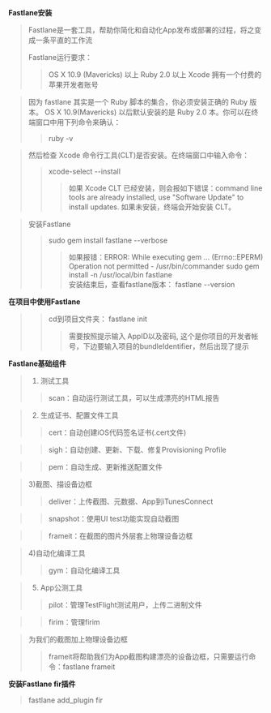 **Fastlane安装**
>Fastlane是一套工具，帮助你简化和自动化App发布或部署的过程，将之变成一条平直的工作流
>
>Fastlane运行要求：
>>OS X 10.9 (Mavericks) 以上
>>Ruby 2.0 以上
>>Xcode
>>拥有一个付费的苹果开发者账号
>>


>因为 fastlane 其实是一个 Ruby 脚本的集合，你必须安装正确的 Ruby 版本。 OS X 10.9(Mavericks) 以后默认安装的是 Ruby 2.0 本。你可以在终端窗口中用下列命令来确认：
>>ruby -v

>然后检查 Xcode 命令行工具(CLT)是否安装。在终端窗口中输入命令：
>>xcode-select --install
>>>如果 Xcode CLT 已经安装，则会报如下错误：command line tools are already installed, use "Software Update" to install updates. 
如果未安装，终端会开始安装 CLT。 

>安装Fastlane
>>sudo gem install fastlane --verbose 
>>>如果报错：ERROR: While executing gem ... (Errno::EPERM) Operation not permitted - /usr/bin/commander
>sudo gem install -n /usr/local/bin fastlane  
>>安装结束后，查看fastlane版本：
>>fastlane --version 
>>



**在项目中使用Fastlane**
>>cd到项目文件夹： fastlane init
>>>需要按照提示输入 AppID以及密码, 这个是你项目的开发者帐号，下边要输入项目的bundleIdentifier，然后出现了提示
>>>
>>>

**Fastlane基础组件**
>1) 测试工具
>>scan：自动运行测试工具，可以生成漂亮的HTML报告

>2) 生成证书、配置文件工具
>>cert：自动创建iOS代码签名证书(.cert文件)

>>sigh：自动创建、更新、下载、修复Provisioning Profile

>>pem：自动生成、更新推送配置文件


>3)截图、描设备边框
>>deliver：上传截图、元数据、App到iTunesConnect

>>snapshot：使用UI test功能实现自动截图

>>frameit：在截图的图片外层套上物理设备边框

>4)自动化编译工具
>>gym：自动化编译工具

>5) App公测工具
>>pilot：管理TestFlight测试用户，上传二进制文件

>>firim：管理firim


>为我们的截图加上物理设备边框
>>frameit将帮助我们为App截图构建漂亮的设备边框，只需要运行命令：fastlane frameit


>


**安装Fastlane fir插件**
>fastlane add_plugin fir


